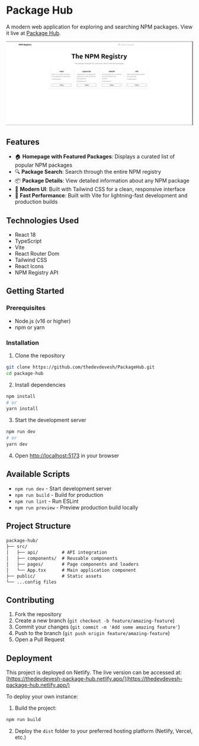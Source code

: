 # Package Hub

A modern web application for exploring and searching NPM packages. View it live at [Package Hub](https://thedevdevesh-package-hub.netlify.app/).

![Overview](screenshots/package-hub.gif)

## Features

- 🏠 **Homepage with Featured Packages**: Displays a curated list of popular NPM packages
- 🔍 **Package Search**: Search through the entire NPM registry
- 📦 **Package Details**: View detailed information about any NPM package
- 💅 **Modern UI**: Built with Tailwind CSS for a clean, responsive interface
- 🚀 **Fast Performance**: Built with Vite for lightning-fast development and production builds

## Technologies Used

- React 18
- TypeScript
- Vite
- React Router Dom
- Tailwind CSS
- React Icons
- NPM Registry API

## Getting Started

### Prerequisites

- Node.js (v16 or higher)
- npm or yarn

### Installation

1. Clone the repository
```bash
git clone https://github.com/thedevdevesh/PackageHub.git
cd package-hub
```

2. Install dependencies
```bash
npm install
# or
yarn install
```

3. Start the development server
```bash
npm run dev
# or
yarn dev
```

4. Open [http://localhost:5173](http://localhost:5173) in your browser

## Available Scripts

- `npm run dev` - Start development server
- `npm run build` - Build for production
- `npm run lint` - Run ESLint
- `npm run preview` - Preview production build locally

## Project Structure

```
package-hub/
├── src/
│   ├── api/         # API integration
│   ├── components/  # Reusable components
│   ├── pages/       # Page components and loaders
│   └── App.tsx      # Main application component
├── public/          # Static assets
└── ...config files
```

## Contributing

1. Fork the repository
2. Create a new branch (`git checkout -b feature/amazing-feature`)
3. Commit your changes (`git commit -m 'Add some amazing feature'`)
4. Push to the branch (`git push origin feature/amazing-feature`)
5. Open a Pull Request

## Deployment

This project is deployed on Netlify. The live version can be accessed at:
[https://thedevdevesh-package-hub.netlify.app/](https://thedevdevesh-package-hub.netlify.app/)

To deploy your own instance:

1. Build the project:
```bash
npm run build
```

2. Deploy the `dist` folder to your preferred hosting platform (Netlify, Vercel, etc.)

